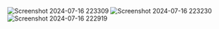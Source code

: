 ![Screenshot 2024-07-16 223309](https://github.com/user-attachments/assets/31c1f170-f59a-455d-ba6d-edb04a4db195)
![Screenshot 2024-07-16 223230](https://github.com/user-attachments/assets/4af4948d-0d20-4b2d-881f-39c0cf839d4a)
![Screenshot 2024-07-16 222919](https://github.com/user-attachments/assets/6ca9de01-08cb-4045-a951-bb4cbfc977d3)
